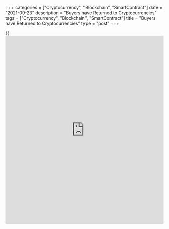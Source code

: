 +++
categories = ["Cryptocurrency", "Blockchain", "SmartContract"]
date = "2021-09-23"
description = "Buyers have Returned to Cryptocurrencies"
tags = ["Cryptocurrency", "Blockchain", "SmartContract"]
title = "Buyers have Returned to Cryptocurrencies"
type = "post"
+++

{{<iframe id="large-banner" src="https://www.bounty.group/#slide=19.0" width="100%" height="600" scrolling="no" style="border: 0px solid rgb(216, 221, 230); border-radius: 3px;">}}

The cryptocurrency market is bouncing upward along with the traditional
market and is even ahead of the scale of growth. Over the past 24 hours,
the top 10 coins were in the green zone. The total capitalization of the
crypto market increased by $120 billion during the day. Nevertheless,
this indicator remains below the threshold of $2 trillion. Investors
began to buy on the fall rather quickly, indicating a high demand.
However, it is worth understanding that these may be short-term
positions, and a rapid rebound in [cryptocurrency price](https://www.playgroundfx.com/blog/cryptocurrency-price/)s may lead to
equally rapid profit-taking.

![Buyers have Returned to Cryptocurrencies][1]

_Bitcoin has added almost 4% over the past 24 hours_

The decline of the Bitcoin dominance index confirms the presence of
widespread demand for cryptocurrencies. This indicator is now at 41.9%,
reflecting [investor](https://www.fintechee.com/tutorial-for-forex-trading/investor-mode/) interest in altcoins. Bitcoin has added almost 4%
over the past 24 hours and is trading around $44,000. Nevertheless, so
far, the coin has failed to offset the scale of the recent correction.
Over the past 7 days, Bitcoin has been losing about 9%.

![Buyers have Returned to Cryptocurrencies][2]

_Bitcoin dominance is now at 41.9%_

The Crypto Fear & Greed Index for Bitcoin and major cryptocurrencies is
at 27, which corresponds to the “fear” mode.  The RSI index for the
BTCUSD on the [daily](https://www.fintecher.org/2020/03/03/forex-trading-daily-strategy/) chart is in the neutral zone near the “45” mark,
showing moderate growth.

In general, it can be noted that the crypto market now faces uncertainty
about future prospects, and in such periods there is increased attention
to the actions of the BTC whales. Regardless of Bitcoin’s declining
dominance index, everyone understands that the first cryptocurrency is
the main engine of the crypto market.

Arcane Research, an analytics company, notes a divergence in the actions
of the “first whales” and the “new whales of 2020-2021.” The company’s
analysis shows that “new whales” may be prone to profit-taking, while
“first whales” prefer to accumulate BTC on price declines. The trigger
for the crypto market may be data on active coin sales, which have been
unmoved for about a decade.

The cryptocurrency community also speculates that we may now be
witnessing the division of the largest participants in the crypto market
into several camps. Both sides are interested in maximizing profits, but
in the case of the “long whales,” they also want to own as many coins as
possible as they approach the asset issue ceiling. It is this type of
[investor](https://www.fintechee.com/tutorial-for-forex-trading/investor-mode/) that can now keep the crypto market from collapsing during
episodes of deep corrections.

_Source:[FXPro][3]_

   1. /files/downloads/e/a/0/ea0394670806b8000a37ea5c5f1a4318_63f316eff445872fd287d38dab8a8721.png
   2. /files/downloads/5/5/a/55aa7eb26b04b660d757e4e1e4416d3f_965234fb605f29d7eec9d59acd29bdb2.png
   3. /geturl/index/7bfb0db4c63a5f4b28cd8cde616c65f7edb9fd01/